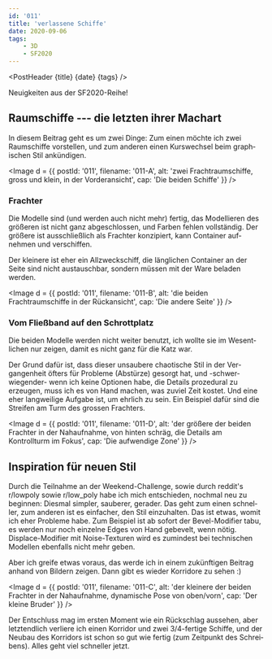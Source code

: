 ```yaml
---
id: '011'
title: 'verlassene Schiffe'
date: 2020-09-06
tags:
    - 3D
    - SF2020
---
```




<script>
    import Image from '$lib/Image.svelte'
	import PostHeader from '$lib/PostHeader.svelte'
</script>



<PostHeader {title} {date} {tags} />

Neuigkeiten aus der SF2020-Reihe!

## Raumschiffe --- die letzten ihrer Machart

In diesem Beitrag geht es um zwei Dinge: Zum einen möchte ich zwei Raum&shy;schiffe vor&shy;stellen, und zum anderen einen Kurs&shy;wechsel beim graph&shy;ischen Stil ankün&shy;digen.

<Image d = {{ postId: '011', filename: '011-A',
	alt: 'zwei Frachtraumschiffe, gross und klein, in der Vorderansicht',
	cap: 'Die beiden Schiffe'
}} />

### Frachter

Die Modelle sind (und werden auch nicht mehr) fertig, das Model&shy;lieren des größeren ist nicht ganz abge&shy;schlossen, und Farben fehlen voll&shy;ständig. Der größere ist aus&shy;schließ&shy;lich als Frachter konzi&shy;piert, kann Con&shy;tainer auf&shy;nehmen und ver&shy;schiffen.

Der kleinere ist eher ein All&shy;zweck&shy;schiff, die läng&shy;lichen Con&shy;tainer an der Seite sind nicht aust&shy;ausch&shy;bar, sondern müssen mit der Ware beladen werden.

<Image d = {{ postId: '011', filename: '011-B',
	alt: 'die beiden Frachtraumschiffe in der Rückansicht',
	cap: 'Die andere Seite'
}} />

### Vom Fließband auf den Schrott&shy;platz

Die beiden Modelle werden nicht weiter benutzt, ich wollte sie im Wesent&shy;lichen nur zeigen, damit es nicht ganz für die Katz war.

Der Grund dafür ist, dass dieser unsaubere chao&shy;tische Stil in der Ver&shy;gangen&shy;heit öfters für Probleme (Abstürze) gesorgt hat, und -schwer&shy;wiegender- wenn ich keine Optionen habe, die Details proze&shy;dural zu erzeugen, muss ich es von Hand machen, was zuviel Zeit kostet. Und eine eher lang&shy;weilige Aufgabe ist, um ehr&shy;lich zu sein. Ein Bei&shy;spiel dafür sind die Streifen am Turm des grossen Frachters.

<Image d = {{ postId: '011', filename: '011-D',
	alt: 'der größere der beiden Frachter in der Nahaufnahme, von hinten schräg, die Details am Kontrollturm im Fokus',
	cap: 'Die aufwendige Zone'
}} />

## Inspiration für neuen Stil

Durch die Teil&shy;nahme an der Weekend-Challenge, sowie durch reddit's r/lowpoly sowie r/low_poly habe ich mich ent&shy;schie&shy;den, nochmal neu zu beginnen: Diesmal simpler, sauberer, gerader. Das geht zum einen schnel&shy;ler, zum anderen ist es ein&shy;facher, den Stil einzu&shy;halten. Das ist etwas, womit ich eher Probleme habe. Zum Beispiel ist ab sofort der Bevel-Modi&shy;fier tabu, es werden nur noch einzelne Edges von Hand gebevelt, wenn nötig. Displace-Modi&shy;fier mit Noise-Texturen wird es zumin&shy;dest bei tech&shy;nischen Modellen ebenfalls nicht mehr geben.

Aber ich greife etwas voraus, das werde ich in einem zukünf&shy;tigen Beitrag anhand von Bildern zeigen. Dann gibt es wieder Korridore zu sehen :)

<Image d = {{ postId: '011', filename: '011-C',
	alt: 'der kleinere der beiden Frachter in der Nahaufnahme, dynamische Pose von oben/vorn',
	cap: 'Der kleine Bruder'
}} />

Der Entschluss mag im ersten Moment wie ein Rück&shy;schlag aussehen, aber letzt&shy;endlich verliere ich einen Korridor und zwei 3/4-fertige Schiffe, und der Neubau des Korridors ist schon so gut wie fertig (zum Zeit&shy;punkt des Schrei&shy;bens). Alles geht viel schneller jetzt.
